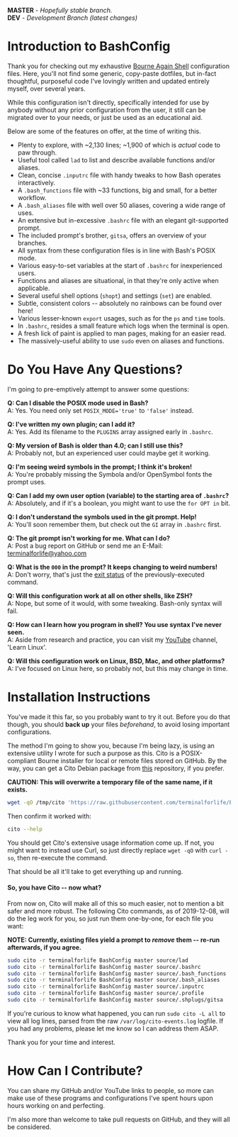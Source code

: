 **MASTER** - _Hopefully stable branch._\
**DEV** - _Development Branch (latest changes)_

# Introduction to BashConfig

Thank you for checking out my exhaustive [Bourne Again Shell](https://en.wikipedia.org/wiki/Bash_%28Unix_shell%29) configuration files. Here, you'll not find some generic, copy-paste dotfiles, but in-fact thoughtful, purposeful code I've lovingly written and updated entirely myself, over several years.

While this configuration isn't directly, specifically intended for use by anybody without any prior configuration from the user, it still can be migrated over to your needs, or just be used as an educational aid.

Below are some of the features on offer, at the time of writing this.

  * Plenty to explore, with ~2,130 lines; ~1,900 of which is _actual_ code to paw through.
  * Useful tool called `lad` to list and describe available functions and/or aliases.
  * Clean, concise `.inputrc` file with handy tweaks to how Bash operates interactively.
  * A `.bash_functions` file with ~33 functions, big and small, for a better workflow.
  * A `.bash_aliases` file with well over 50 aliases, covering a wide range of uses.
  * An extensive but in-excessive `.bashrc` file with an elegant git-supported prompt.
  * The included prompt's brother, `gitsa`, offers an overview of your branches.
  * All syntax from these configuration files is in line with Bash's POSIX mode.
  * Various easy-to-set variables at the start of `.bashrc` for inexperienced users.
  * Functions and aliases are situational, in that they're only active when applicable.
  * Several useful shell options (`shopt`) and settings (`set`) are enabled.
  * Subtle, consistent colors -- absolutely no rainbows can be found over here!
  * Various lesser-known `export` usages, such as for the `ps` and `time` tools.
  * In `.bashrc`, resides a small feature which logs when the terminal is open.
  * A fresh lick of paint is applied to man pages, making for an easier read.
  * The massively-useful ability to use `sudo` even on aliases and functions.

# Do You Have Any Questions?

I'm going to pre-emptively attempt to answer some questions:

  **Q: Can I disable the POSIX mode used in Bash?**\
    A: Yes. You need only set `POSIX_MODE='true'` to `'false'` instead.

  **Q: I've written my own plugin; can I add it?**\
    A: Yes. Add its filename to the `PLUGINS` array assigned early in `.bashrc`.

  **Q: My version of Bash is older than 4.0; can I still use this?**\
    A: Probably not, but an experienced user could maybe get it working.

  **Q: I'm seeing weird symbols in the prompt; I think it's broken!**\
    A: You're probably missing the Symbola and/or OpenSymbol fonts the prompt uses.

  **Q: Can I add my own user option (variable) to the starting area of `.bashrc`?**\
    A: Absolutely, and if it's a boolean, you might want to use the `for OPT in` bit.

  **Q: I don't understand the symbols used in the git prompt. Help!**\
    A: You'll soon remember them, but check out the `GI` array in `.bashrc` first.

  **Q: The git prompt isn't working for me. What can I do?**\
    A: Post a bug report on GitHub or send me an E-Mail: terminalforlife@yahoo.com

  **Q: What is the `000` in the prompt? It keeps changing to weird numbers!**\
    A: Don't worry, that's just the [exit status](https://bash.cyberciti.biz/guide/The_exit_status_of_a_command) of the previously-executed command.

  **Q: Will this configuration work at all on other shells, like ZSH?**\
    A: Nope, but some of it would, with some tweaking. Bash-only syntax will fail.

  **Q: How can I learn how you program in shell? You use syntax I've never seen.**\
    A: Aside from research and practice, you can visit my [YouTube](https://www.youtube.com/channel/UCfp-lNJy4QkIGnaEE6NtDSg) channel, 'Learn Linux'.

  **Q: Will this configuration work on Linux, BSD, Mac, and other platforms?**\
    A: I've focused on Linux here, so probably not, but this may change in time.

# Installation Instructions

You've made it this far, so you probably want to try it out. Before you do that though, you should **back up** your files _beforehand_, to avoid losing important configurations.

The method I'm going to show you, because I'm being lazy, is using an extensive utility I wrote for such a purpose as this. Cito is a POSIX-compliant Bourne installer for local or remote files stored on GitHub. By the way, you can get a Cito Debian package from [this](https://github.com/terminalforlife/DEB-Packages) repository, if you prefer.

**CAUTION: This will overwrite a temporary file of the same name, if it exists.**

  ```bash
  wget -qO /tmp/cito 'https://raw.githubusercontent.com/terminalforlife/Extra/master/source/cito' && sudo sh /tmp/cito /tmp/cito || sudo rm -f /tmp/cito
  ```

Then confirm it worked with:

  ```bash
  cito --help
  ```

You should get Cito's extensive usage information come up. If not, you might want to instead use Curl, so just directly replace `wget -qO` with `curl -so`, then re-execute the command.

That should be all it'll take to get everything up and running.

#### So, you have Cito -- now what?

From now on, Cito will make all of this so much easier, not to mention a bit safer and more robust. The following Cito commands, as of 2019-12-08, will do the leg work for you, so just run them one-by-one, for each file you want:

  **NOTE: Currently, existing files yield a prompt to _remove_ them -- re-run afterwards, if you agree.**

  ```bash
  sudo cito -r terminalforlife BashConfig master source/lad
  sudo cito -r terminalforlife BashConfig master source/.bashrc
  sudo cito -r terminalforlife BashConfig master source/.bash_functions
  sudo cito -r terminalforlife BashConfig master source/.bash_aliases
  sudo cito -r terminalforlife BashConfig master source/.inputrc
  sudo cito -r terminalforlife BashConfig master source/.profile
  sudo cito -r terminalforlife BashConfig master source/.shplugs/gitsa
  ```

If you're curious to know what happened, you can run `sudo cito -L all` to view all log lines, parsed from the raw `/var/log/cito-events.log` logfile. If you had any problems, please let me know so I can address them ASAP.

Thank you for your time and interest.

# How Can I Contribute?

You can share my GitHub and/or YouTube links to people, so more can make use of these programs and configurations I've spent hours upon hours working on and perfecting.

I'm also more than welcome to take pull requests on GitHub, and they will all be considered.
